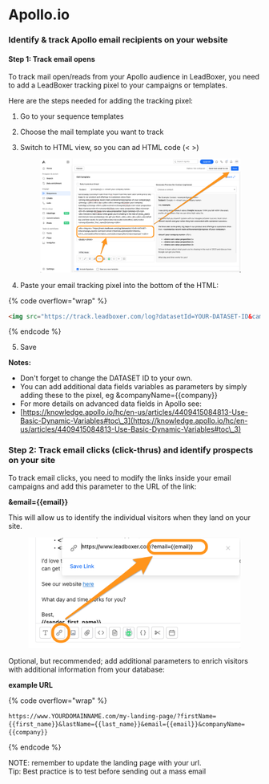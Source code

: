 # Apollo.io

### Identify & track Apollo email recipients on your website&#x20;

#### Step 1: Track email opens

To track mail open/reads from your Apollo audience in LeadBoxer, you need to add a LeadBoxer tracking pixel to your campaigns or templates.&#x20;

Here are the steps needed for adding the tracking pixel:

1. Go to your sequence templates
2. Choose the mail template you want to track
3.  Switch to HTML view, so you can ad HTML code (< >)

    <figure><img src="../../../.gitbook/assets/Cursor (1).png" alt=""><figcaption></figcaption></figure>
4. Paste your email tracking pixel into the bottom of the HTML:

{% code overflow="wrap" %}
```html
<img src="https://track.leadboxer.com/log?datasetId=YOUR-DATASET-ID&campaign=Apollo-outreach-email-day-01&email={{email}}&firstName={{first_name}}&lastName={{last_name}}&companyName={{company}}">
```
{% endcode %}

5. Save

**Notes:**

* Don't forget to change the DATASET ID to your own.&#x20;
* You can add additional data fields variables as parameters by simply adding these to the pixel, eg \&companyName=\{{company\}}
* For more details on advanced data fields in Apollo see:&#x20;
* [https://knowledge.apollo.io/hc/en-us/articles/4409415084813-Use-Basic-Dynamic-Variables#toc\_3](https://knowledge.apollo.io/hc/en-us/articles/4409415084813-Use-Basic-Dynamic-Variables#toc\_3)

### Step 2: Track email clicks (click-thrus) and identify prospects on your site

To track email clicks, you need to modify the links inside your email campaigns and add this parameter to the URL of the link:

**\&email=\{{email\}}**

This will allow us to identify the individual visitors when they land on your site.



<figure><img src="../../../.gitbook/assets/Cursor (2).png" alt=""><figcaption></figcaption></figure>

Optional, but recommended; add additional parameters to enrich  visitors with additional information from your database:

**example URL**

{% code overflow="wrap" %}
```url
https://www.YOURDOMAINNAME.com/my-landing-page/?firstName={{first_name}}&lastName={{last_name}}&email={{email}}&companyName={{company}}
```
{% endcode %}

NOTE: remember to update the landing page with your url.\
Tip: Best practice is to test before sending out a mass email
